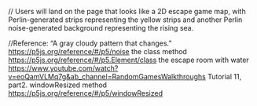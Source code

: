 // Users will land on the page that looks like a 2D escape game map, with Perlin-generated strips representing the yellow strips and another Perlin noise-generated background representing the rising sea.

//Reference:
“A gray cloudy pattern that changes.”
https://p5js.org/reference/#/p5/noise
the class method
https://p5js.org/reference/#/p5.Element/class
the escape room with water
https://www.youtube.com/watch?v=eoQamVLMq7g&ab_channel=RandomGamesWalkthroughs
Tutorial 11, part2.
windowResized method
https://p5js.org/reference/#/p5/windowResized



